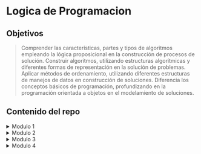 # Logica de Programacion

## Objetivos

> Comprender las características, partes y tipos de algoritmos empleando la lógica proposicional en la construcción de procesos de solución.
> Construir algoritmos, utilizando estructuras algorítmicas y diferentes formas de representación en la solución de problemas.
> Aplicar métodos de ordenamiento, utilizando diferentes estructuras de manejos de datos en construcción de soluciones.
> Diferencia los conceptos básicos de programación, profundizando en la programación orientada a objetos en el modelamiento de soluciones.

## Contenido del repo

<details>
<summary>Modulo 1</summary>

1. Trabajo practico (API-1.cpp)
2. Tarea (Ejercicios_Modulo_1)

</details>

<details>
<summary>Modulo 2</summary>
  
1. Trabajo practico (API-2.cpp)
2. Tarea (Ejercicios_Modulo_2)

</details>

<details>
<summary>Modulo 3</summary>

1. Trabajo practico (API-3.cpp)
2. Tarea (Ejercicios_Modulo_3)

</details>

<details>
<summary>Modulo 4</summary>

1. Trabajo practico (API-4.cpp)
2. Tarea (Ejercicios_Modulo_4)

</details>
